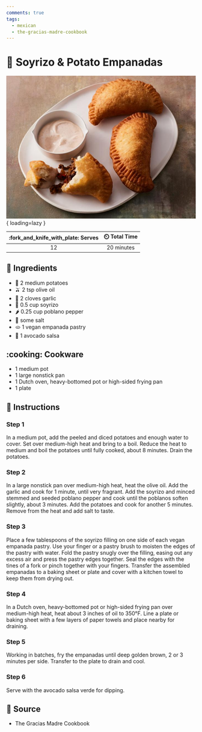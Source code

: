 ```yaml
---
comments: true
tags:
  - mexican
  - the-gracias-madre-cookbook
---
```

# :dumpling: Soyrizo & Potato Empanadas

![Soyrizo and Potato Empanadas][1]{ loading=lazy }

| :fork_and_knife_with_plate: Serves | :timer_clock: Total Time |
|:----------------------------------:|:-----------------------: |
| 12 | 20 minutes |

## :salt: Ingredients

- :potato: 2 medium potatoes
- :olive: 2 tsp olive oil
- :garlic: 2 cloves garlic
- :hotdog: 0.5 cup soyrizo
- :hot_pepper: 0.25 cup poblano pepper
- :salt: some salt
- :flatbread: 1 vegan empanada pastry
- :avocado: 1 avocado salsa

## :cooking: Cookware

- 1 medium pot
- 1 large nonstick pan
- 1 Dutch oven, heavy-bottomed pot or high-sided frying pan
- 1 plate

## :pencil: Instructions

### Step 1

In a medium pot, add the peeled and diced potatoes and enough water to cover. Set over medium-high heat and bring to a
boil. Reduce the heat to medium and boil the potatoes until fully cooked, about 8 minutes. Drain the potatoes.

### Step 2

In a large nonstick pan over medium-high heat, heat the olive oil. Add the garlic and cook for 1 minute, until very
fragrant. Add the soyrizo and minced stemmed and seeded poblano pepper and cook until the poblanos soften slightly,
about 3 minutes. Add the potatoes and cook for another 5 minutes. Remove from the heat and add salt to taste.

### Step 3

Place a few tablespoons of the soyrizo filling on one side of each vegan empanada pastry. Use your finger or a pastry
brush to moisten the edges of the pastry with water. Fold the pastry snugly over the filling, easing out any excess air
and press the pastry edges together. Seal the edges with the tines of a fork or pinch together with your fingers.
Transfer the assembled empanadas to a baking sheet or plate and cover with a kitchen towel to keep them from drying out.

### Step 4

In a Dutch oven, heavy-bottomed pot or high-sided frying pan over medium-high heat, heat about 3 inches of oil to
350°F. Line a plate or baking sheet with a few layers of paper towels and place nearby for draining.

### Step 5

Working in batches, fry the empanadas until deep golden brown, 2 or 3 minutes per side. Transfer to the plate to drain
and cool.

### Step 6

Serve with the avocado salsa verde for dipping.

## :link: Source

- The Gracias Madre Cookbook

[1]: <../assets/images/soyrizo-and-potato-empanadas.jpg>
